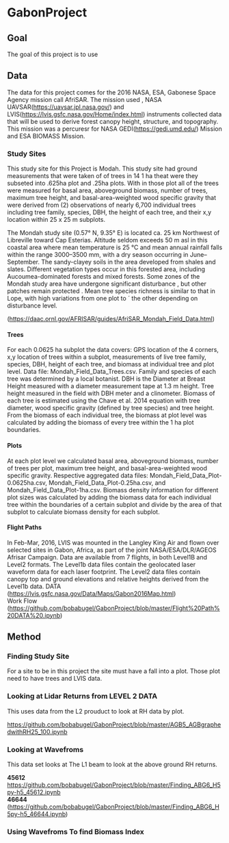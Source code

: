 # GabonProject

## Goal 
The goal of this project is to use 

## Data 
The data for this project comes for the 2016 NASA, ESA, Gabonese Space Agency mission call AfriSAR. The mission used , NASA UAVSAR(https://uavsar.jpl.nasa.gov/) and LVIS(https://lvis.gsfc.nasa.gov/Home/index.html) instruments collected data that will be used to derive forest canopy height, structure, and topography. This mission was a percuresr for NASA GEDI(https://gedi.umd.edu/) Mission and ESA BIOMASS Mission. 

### Study Sites 

This study site for this Project is Modah. This study site had ground measurements that were taken of of trees in 14 1 ha theat were they subseted into .625ha plot and .25ha plots. With in those plot all of the trees were measured for basal area, aboveground biomass, number of trees, maximum tree height, and basal-area-weighted wood specific gravity that were derived from (2) observations of nearly 6,700 individual trees including tree family, species, DBH, the height of each tree, and their x,y location within 25 x 25 m subplots. 

The Mondah study site (0.57° N, 9.35° E) is located ca. 25 km Northwest of Libreville toward Cap Esterias. Altitude seldom exceeds 50 m asl in this coastal area where mean temperature is 25 °C and mean annual rainfall falls within the range 3000–3500 mm, with a dry season occurring in June–September. The sandy-clayey soils in the area developed from shales and slates. Different vegetation types occur in this forested area, including Aucoumea-dominated forests and mixed forests. Some zones of the Mondah study area have undergone significant disturbance , but other patches remain protected . Mean tree species richness is similar to that in Lope, with high variations from one plot to ´ the other depending on disturbance level.

(https://daac.ornl.gov/AFRISAR/guides/AfriSAR_Mondah_Field_Data.html)

#### Trees 
For each 0.0625 ha subplot the data covers: GPS location of the 4 corners, x,y location of trees within a subplot, measurements of live tree family, species, DBH, height of each tree, and biomass at individual tree and plot level.  Data file: Mondah_Field_Data_Trees.csv.   Family and species of each tree was determined by a local botanist. DBH is the Diameter at Breast Height measured with a diameter measurement tape at 1.3 m height. Tree height measured in the field with DBH meter and a clinometer. Biomass of each tree is estimated using the Chave et al. 2014 equation with tree diameter, wood specific gravity (defined by tree species) and tree height. From the biomass of each individual tree, the biomass at plot level was calculated by adding the biomass of every tree within the 1 ha plot boundaries.

#### Plots 
At each plot level we calculated basal area, aboveground biomass, number of trees per plot, maximum tree height, and basal-area-weighted wood specific gravity.  Respective aggregated data files:  Mondah_Field_Data_Plot-0.0625ha.csv, Mondah_Field_Data_Plot-0.25ha.csv, and Mondah_Field_Data_Plot-1ha.csv. Biomass density information for different plot sizes was calculated by adding the biomass data for each individual tree within the boundaries of a certain subplot and divide by the area of that subplot to calculate biomass density for each subplot.

#### Flight Paths 
In Feb-Mar, 2016, LVIS was mounted in the Langley King Air and flown over selected sites in Gabon, Africa, as part of the joint NASA/ESA/DLR/AGEOS Afrisar Campaign. Data are available from 7 flights, in both Level1B and Level2 formats. The Level1b data files contain the geolocated laser waveform data for each laser footprint. The Level2 data files contain canopy top and ground elevations and relative heights derived from the Level1b data.
DATA  
(https://lvis.gsfc.nasa.gov/Data/Maps/Gabon2016Map.html)  
Work Flow   
(https://github.com/bobabugel/GabonProject/blob/master/Flight%20Path%20DATA%20.ipynb)  

## Method 

### Finding Study Site
For a site to be in this project the site must have a fall into a plot. Those plot need to have trees and LVIS data. 

### Looking at Lidar Returns from LEVEL 2 DATA 
This uses data from the L2 prouduct to look at RH data by plot. 

https://github.com/bobabugel/GabonProject/blob/master/AGB5_AGBgraphedwithRH25_100.ipynb
### Looking at Wavefroms 
This data set looks at The L1 beam to look at the above ground RH returns. 

**45612**  
https://github.com/bobabugel/GabonProject/blob/master/Finding_ABG6_H5py-h5_45612.ipynb  
**46644**  
(https://github.com/bobabugel/GabonProject/blob/master/Finding_ABG6_H5py-h5_46644.ipynb)  
  
### Using Wavefroms To find Biomass Index 
